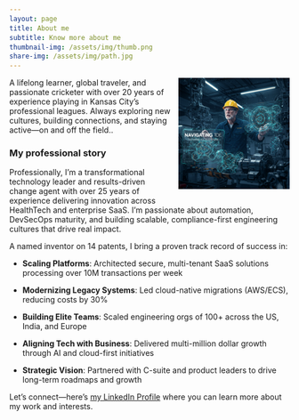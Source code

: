 ```yaml
---
layout: page
title: About me
subtitle: Know more about me
thumbnail-img: /assets/img/thumb.png
share-img: /assets/img/path.jpg
---
```

<img src="./assets/img/thumb.png" alt="Raj Mehra" style="float: right; width: 200px; margin: 0 0 1em 1em;" />

A lifelong learner, global traveler, and passionate cricketer with over 20 years of experience playing in Kansas City’s professional leagues. Always exploring new cultures, building connections, and staying active—on and off the field.. 



### My professional story

Professionally, I’m a transformational technology leader and results-driven change agent with over 25 years of experience delivering innovation across HealthTech and enterprise SaaS. I’m passionate about automation, DevSecOps maturity, and building scalable, compliance-first engineering cultures that drive real impact.

A named inventor on 14 patents, I bring a proven track record of success in:

* **Scaling Platforms**: Architected secure, multi-tenant SaaS solutions processing over 10M transactions per week

* **Modernizing Legacy Systems**: Led cloud-native migrations (AWS/ECS), reducing costs by 30%

* **Building Elite Teams**: Scaled engineering orgs of 100+ across the US, India, and Europe

* **Aligning Tech with Business**: Delivered multi-million dollar growth through AI and cloud-first initiatives

* **Strategic Vision**: Partnered with C-suite and product leaders to drive long-term roadmaps and growth

Let’s connect—here’s [my LinkedIn Profile](https://www.linkedin.com/in/rajmehra/) where you can learn more about my work and interests.